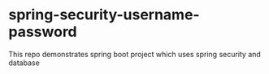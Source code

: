 # spring-security-username-password
This repo demonstrates spring boot project which uses spring security and database
